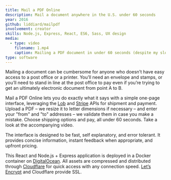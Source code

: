 ```yaml
---
title: Mail a PDF Online
description: Mail a document anywhere in the U.S. under 60 seconds
year: 2016
github: liddiard/mailpdf
involvement: creator
skills: Node.js, Express, React, ES6, Sass, UX design
media:
  - type: video
    filename: 1.mp4
    caption: Mailing a PDF document in under 60 seconds (despite my slow typing)
type: software
---
```


Mailing a document can be cumbersome for anyone who doesn’t have easy access to a post office or a printer. You’ll need an envelope and stamps, or you’ll need to stand in line at the post office to pay even if you’re trying to get an ultimately electronic document from point A to B.

Mail a PDF Online lets you do exactly what it says with a simple one-page interface, leveraging the [Lob](https://lob.com/) and [Stripe](https://stripe.com/) APIs for shipment and payment. Upload a PDF – we resize it to letter dimensions if necessary – and enter your "from" and "to" addresses – we validate them in case you make a mistake. Choose shipping options and pay, all under 60 seconds. Take a look at the accompanying video.

The interface is designed to be fast, self explanatory, and error tolerant. It provides concise information, instant feedback when appropriate, and upfront pricing.

This React and Node.js + Express application is deployed in a Docker container on [DigitalOcean](https://digitalocean.com/). All assets are compressed and distributed through [Cloudflare](https://cloudflare.com/) for quick access with any connection speed. [Let’s Encrypt](https://letsencrypt.org/) and Cloudflare provide SSL.
